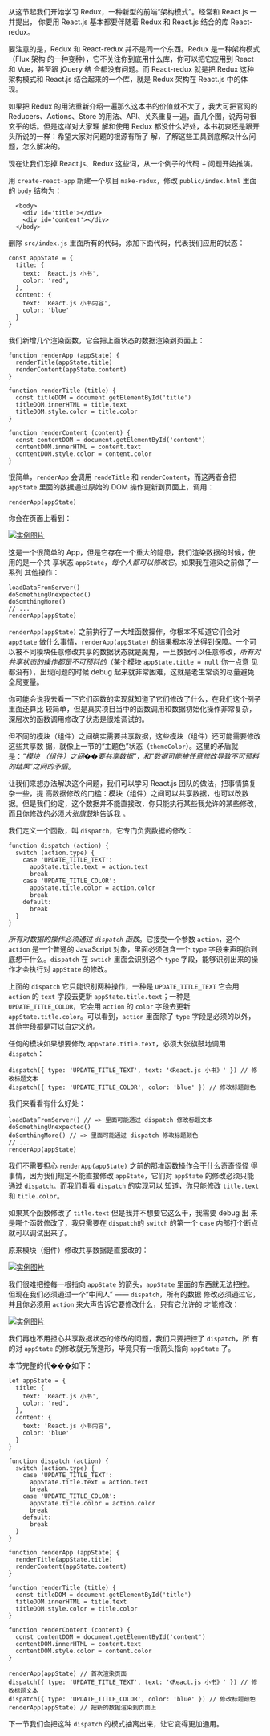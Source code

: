 <p>从这节起我们开始学习 Redux，一种新型的前端“架构模式”。经常和 React.js 一并提出，
你要用 React.js 基本都要伴随着 Redux 和 React.js 结合的库 React-redux。</p>

<p>要注意的是，Redux 和 React-redux 并不是同一个东西。Redux 是一种架构模式（Flux 架构
的一种变种），它不关注你到底用什么库，你可以把它应用到 React 和 Vue，甚至跟 jQuery 结
合都没有问题。而 React-redux 就是把 Redux 这种架构模式和 React.js 结合起来的一个库，就是 Redux 架构在 React.js 中的体现。</p>

<p>如果把 Redux 的用法重新介绍一遍那么这本书的价值就不大了，我大可把官网的 Reducers、Actions、Store 的用法、API、关系重复一遍，画几个图，说两句很玄乎的话。但是这样对大家理
解和使用 Redux 都没什么好处，本书初衷还是跟开头所说的一样：希望大家对问题的根源有所了
解，了解这些工具到底解决什么问题，怎么解决的。</p>

<p>现在让我们忘掉 React.js、Redux 这些词，从一个例子的代码 + 问题开始推演。</p>

<p>用 <code>create-react-app</code> 新建一个项目 <code>make-redux</code>，修改 <code>public/index.html</code> 里面的 <code>body</code> 结构为：</p>

<pre><code class="language-html">  &lt;body&gt;
    &lt;div id='title'&gt;&lt;/div&gt;
    &lt;div id='content'&gt;&lt;/div&gt;
  &lt;/body&gt;
</code></pre>

<p>删除 <code>src/index.js</code> 里面所有的代码，添加下面代码，代表我们应用的状态：</p>

<pre><code class="language-javascript">const appState = {
  title: {
    text: 'React.js 小书',
    color: 'red',
  },
  content: {
    text: 'React.js 小书内容',
    color: 'blue'
  }
}
</code></pre>

<p>我们新增几个渲染函数，它会把上面状态的数据渲染到页面上：</p>

<pre><code class="language-javascript">function renderApp (appState) {
  renderTitle(appState.title)
  renderContent(appState.content)
}

function renderTitle (title) {
  const titleDOM = document.getElementById('title')
  titleDOM.innerHTML = title.text
  titleDOM.style.color = title.color
}

function renderContent (content) {
  const contentDOM = document.getElementById('content')
  contentDOM.innerHTML = content.text
  contentDOM.style.color = content.color
}
</code></pre>

<p>很简单，<code>renderApp</code> 会调用 <code>rendeTitle</code> 和 <code>renderContent</code>，而这两者会把 <code>appState</code> 里面的数据通过原始的 DOM 操作更新到页面上，调用：</p>

<pre><code class="language-javascript">renderApp(appState)
</code></pre>

<p>你会在页面上看到：</p>

<p><a href="http://huzidaha.github.io/static/assets/img/posts/DA9A892E-4495-479A-A7B9-3A5D8B7926AD.png" target="_blank"><img src="http://huzidaha.github.io/static/assets/img/posts/DA9A892E-4495-479A-A7B9-3A5D8B7926AD.png" alt="实例图片" /></a></p>

<p>这是一个很简单的 App，但是它存在一个重大的隐患，我们渲染数据的时候，使用的是一个共
享状态 <code>appState</code>，<em>每个人都可以修改它</em>。如果我在渲染之前做了一系列
其他操作：</p>

<pre><code class="language-javascript">loadDataFromServer()
doSomethingUnexpected()
doSomthingMore()
// ...
renderApp(appState)
</code></pre>

<p><code>renderApp(appState)</code> 之前执行了一大堆函数操作，你根本不知道它们会对 <code>appState</code> 做什么事情，<code>renderApp(appState)</code> 的结果根本没法得到保障。一个可以被不同模块任意修改共享的数据状态就是魔鬼，一旦数据可以任意修改，<em>所有对共享状态的操作都是不可预料的</em>（某个模块 <code>appState.title = null</code> 你一点意
见都没有），出现问题的时候 debug 起来就非常困难，这就是老生常谈的尽量避免全局变量。</p>

<p>你可能会说我去看一下它们函数的实现就知道了它们修改了什么，在我们这个例子里面还算比
较简单，但是真实项目当中的函数调用和数据初始化操作非常复杂，深层次的函数调用修改了状态是很难调试的。</p>

<p>但不同的模块（组件）之间确实需要共享数据，这些模块（组件）还可能需要修改这些共享数
据，就像上一节的“主题色”状态（<code>themeColor</code>）。这里的矛盾就是：<em>“模块
（组件）之间��要共享数据”，和“数据可能被任意修改导致不可预料的结果”之间的矛盾</em
>。</p>

<p>让我们来想办法解决这个问题，我们可以学习 React.js 团队的做法，把事情搞复杂一些，提
高数据修改的门槛：模块（组件）之间可以共享数据，也可以改数据。但是我们约定，这个数据并不能直接改，你只能执行某些我允许的某些修改，而且你修改的必须<em>大张旗鼓</em>地告诉我
。</p>

<p>我们定义一个函数，叫 <code>dispatch</code>，它专门负责数据的修改：</p>

<pre><code class="language-javascript">function dispatch (action) {
  switch (action.type) {
    case 'UPDATE_TITLE_TEXT':
      appState.title.text = action.text
      break
    case 'UPDATE_TITLE_COLOR':
      appState.title.color = action.color
      break
    default:
      break
  }
}
</code></pre>

<p><em>所有对数据的操作必须通过 <code>dispatch</code> 函数</em>。它接受一个参数 <code>action</code>，这个 <code>action</code> 是一个普通的 JavaScript 对象，里面必须包含一个 <code>type</code> 字段来声明你到底想干什么。<code>dispatch</code> 在 <code>swtich</code> 里面会识别这个 <code>type</code> 字段，能够识别出来的操作才会执行对 <code>appState</code> 的修改。</p>

<p>上面的 <code>dispatch</code> 它只能识别两种操作，一种是 <code>UPDATE_TITLE_TEXT</code> 它会用 <code>action</code> 的 <code>text</code> 字段去更新 <code>appState.title.text</code>；一种是 <code>UPDATE_TITLE_COLOR</code>，它会用 <code>action</code> 的 <code>color</code> 字段去更新 <code>appState.title.color</code>。可以看到，<code>action</code> 里面除了 <code>type</code> 字段是必须的以外，其他字段都是可以自定义的。</p>

<p>任何的模块如果想要修改 <code>appState.title.text</code>，必须大张旗鼓地调用 <code>dispatch</code>：</p>

<pre><code class="language-javascript">dispatch({ type: 'UPDATE_TITLE_TEXT', text: '《React.js 小书》' }) // 修改标题文本
dispatch({ type: 'UPDATE_TITLE_COLOR', color: 'blue' }) // 修改标题颜色
</code></pre>

<p>我们来看看有什么好处：</p>

<pre><code class="language-javascript">loadDataFromServer() // =&gt; 里面可能通过 dispatch 修改标题文本
doSomethingUnexpected()
doSomthingMore() // =&gt; 里面可能通过 dispatch 修改标题颜色
// ...
renderApp(appState)
</code></pre>

<p>我们不需要担心 <code>renderApp(appState)</code> 之前的那堆函数操作会干什么奇奇怪怪
得事情，因为我们规定不能直接修改 <code>appState</code>，它们对 <code>appState</code>
的修改必须只能通过 <code>dispatch</code>。而我们看看 <code>dispatch</code> 的实现可以
知道，你只能修改 <code>title.text</code> 和 <code>title.color</code>。</p>

<p>如果某个函数修改了 <code>title.text</code> 但是我并不想要它这么干，我需要 debug 出
来是哪个函数修改了，我只需要在 <code>dispatch</code>的 <code>switch</code> 的第一个 <code>case</code> 内部打个断点就可以调试出来了。</p>

<p>原来模块（组件）修改共享数据是直接改的：</p>

<p><a href="http://huzidaha.github.io/static/assets/img/posts/CA34AC20-F3C0-438F-AD64-66C5E0986669.png" target="_blank"><img src="http://huzidaha.github.io/static/assets/img/posts/CA34AC20-F3C0-438F-AD64-66C5E0986669.png" alt="实例图片" /></a></p>

<p>我们很难把控每一根指向 <code>appState</code> 的箭头，<code>appState</code> 里面的东西就无法把控。但现在我们必须通过一个“中间人” —— <code>dispatch</code>，所有的数据
修改必须通过它，并且你必须用 <code>action</code> 来大声告诉它要修改什么，只有它允许的
才能修改：</p>

<p><a href="http://huzidaha.github.io/static/assets/img/posts/7536BBF9-6563-4FD5-8359-28D3A5254EE7.png" target="_blank"><img src="http://huzidaha.github.io/static/assets/img/posts/7536BBF9-6563-4FD5-8359-28D3A5254EE7.png" alt="实例图片" /></a></p>

<p>我们再也不用担心共享数据状态的修改的问题，我们只要把控了 <code>dispatch</code>，所
有的对 <code>appState</code> 的修改就无所遁形，毕竟只有一根箭头指向 <code>appState</code> 了。</p>

<p>本节完整的代���如下：</p>

<pre><code class="language-javascript">let appState = {
  title: {
    text: 'React.js 小书',
    color: 'red',
  },
  content: {
    text: 'React.js 小书内容',
    color: 'blue'
  }
}

function dispatch (action) {
  switch (action.type) {
    case 'UPDATE_TITLE_TEXT':
      appState.title.text = action.text
      break
    case 'UPDATE_TITLE_COLOR':
      appState.title.color = action.color
      break
    default:
      break
  }
}

function renderApp (appState) {
  renderTitle(appState.title)
  renderContent(appState.content)
}

function renderTitle (title) {
  const titleDOM = document.getElementById('title')
  titleDOM.innerHTML = title.text
  titleDOM.style.color = title.color
}

function renderContent (content) {
  const contentDOM = document.getElementById('content')
  contentDOM.innerHTML = content.text
  contentDOM.style.color = content.color
}

renderApp(appState) // 首次渲染页面
dispatch({ type: 'UPDATE_TITLE_TEXT', text: '《React.js 小书》' }) // 修改标题文本
dispatch({ type: 'UPDATE_TITLE_COLOR', color: 'blue' }) // 修改标题颜色
renderApp(appState) // 把新的数据渲染到页面上
</code></pre>

<p>下一节我们会把这种 <code>dispatch</code> 的模式抽离出来，让它变得更加通用。</p>
